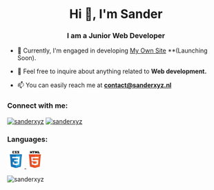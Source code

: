 <h1 align="center">Hi 👋, I'm Sander</h1>
<h3 align="center">I am a Junior Web Developer</h3>


- 🔭 Currently, I'm engaged in developing [My Own Site](https://sanderxyz.nl/) **(Launching Soon).

- 💬 Feel free to inquire about anything related to **Web development.**

- 📫 You can easily reach me at **contact@sanderxyz.nl**

<h3 align="left">Connect with me:</h3>
<p align="left">
<a href="https://www.youtube.com/c/sanderxyz" target="blank"><img align="center" src="https://raw.githubusercontent.com/rahuldkjain/github-profile-readme-generator/master/src/images/icons/Social/youtube.svg" alt="sanderxyz" height="30" width="40" /></a>
<a href="https://discord.com/users/556766560170016769" target="blank"><img align="center" src="https://raw.githubusercontent.com/rahuldkjain/github-profile-readme-generator/master/src/images/icons/Social/discord.svg" alt="sanderxyz" height="30" width="40" /></a>
</p>

<h3 align="left">Languages:</h3>
<a href="https://raw.githubusercontent.com/devicons/devicon/master/icons/css3/css3-original-wordmark.svg" target="_blank" rel="noreferrer"> <img src="https://raw.githubusercontent.com/devicons/devicon/master/icons/css3/css3-original-wordmark.svg" alt="css3" width="40" height="40"/> </a>
<a href="https://raw.githubusercontent.com/devicons/devicon/master/icons/html5/html5-original-wordmark.svg" target="_blank" rel="noreferrer"> <img src="https://raw.githubusercontent.com/devicons/devicon/master/icons/html5/html5-original-wordmark.svg" alt="html5" width="40" height="40"/> </a>

<p><img align="left" src="https://github-readme-stats.vercel.app/api/top-langs?username=sanderxyz&show_icons=true&theme=dark&locale=en&layout=compact" alt="sanderxyz" /></p>
